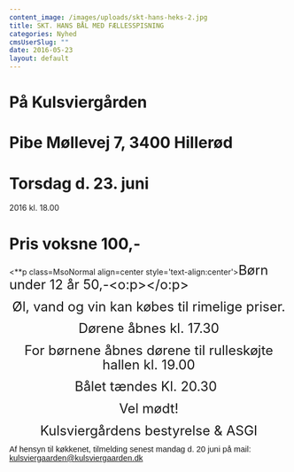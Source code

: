 ```yaml
---
content_image: /images/uploads/skt-hans-heks-2.jpg
title: SKT. HANS BÅL MED FÆLLESSPISNING
categories: Nyhed
cmsUserSlug: ""
date: 2016-05-23 
layout: default
---
```





  



# **På Kulsviergården**

#  **Pibe Møllevej 7, 3400 Hillerød** 

# **Torsdag d. 23. juni**

2016 kl. 18.00 

# **Pris voksne 100,-**

<**p class=MsoNormal align=center style='text-align:center'><span
style='font-size:18.0pt;line-height:107%'>Børn under 12 år 50,-<o:p></o:p></span></p>

<p class=MsoNormal align=center style='text-align:center'><span
style='font-size:18.0pt;line-height:107%'>Øl, vand og vin kan købes til
rimelige priser.<o:p></o:p></span></p>

<p class=MsoNormal align=center style='text-align:center'><span
style='font-size:18.0pt;line-height:107%'>Dørene åbnes kl. 17.30<o:p></o:p></span></p>

                
<p class=MsoNormal align=center style='text-align:center'><span
style='font-size:18.0pt;line-height:107%'>For børnene åbnes dørene til rulleskøjte hallen kl. 19.00


<p class=MsoNormal align=center style='text-align:center'><span
style='font-size:18.0pt;line-height:107%'>Bålet tændes Kl. 20.30 </span><span
style='mso-spacerun:yes'> </span><o:p></o:p></p>

<p class=MsoNormal align=center style='text-align:center'><span
style='font-size:18.0pt;line-height:107%'>Vel mødt!<o:p></o:p></span></p>

<p class=MsoNormal align=center style='text-align:center'><span
style='font-size:18.0pt;line-height:107%'>Kulsviergårdens bestyrelse & ASGI

<span style='font-size:11.0pt;line-height:107%;font-family:"Calibri",sans-serif;
mso-ascii-theme-font:minor-latin;mso-fareast-font-family:Calibri;mso-fareast-theme-font:
minor-latin;mso-hansi-theme-font:minor-latin;mso-bidi-font-family:"Times New Roman";
mso-bidi-theme-font:minor-bidi;mso-ansi-language:DA;mso-fareast-language:EN-US;
mso-bidi-language:AR-SA'>Af hensyn til køkkenet, tilmelding senest mandag d. 20
juni på mail: <a href="mailto:kulsviergaarden@kulsviergaarden.dk">kulsviergaarden@kulsviergaarden.dk</a></span><!--EndFragment-->
</body>

</html>
